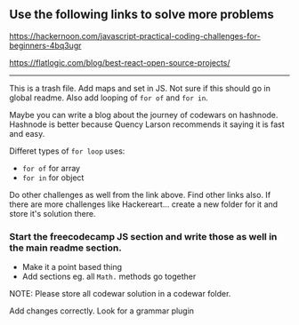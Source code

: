 ## Use the following links to solve more problems

https://hackernoon.com/javascript-practical-coding-challenges-for-beginners-4bq3ugr


https://flatlogic.com/blog/best-react-open-source-projects/

---

This is a trash file.
Add maps and set in JS. Not sure if this should go in global readme. Also add looping of `for of` and `for in`.

Maybe you can write a blog about the journey of codewars on hashnode. Hashnode is better because Quency Larson recommends it saying it is fast and easy.

Differet types of `for loop` uses:
- `for of` for array
- `for in` for object

Do other challenges as well from the link above. Find other links also. If there are more challenges like Hackereart... create a new folder for it and store it's solution there.

### Start the freecodecamp JS section and write those as well in the main readme section.
- Make it a point based thing
- Add sections eg. all `Math.` methods go together


NOTE: Please store all codewar solution in a codewar folder.

Add changes correctly. Look for a grammar plugin
